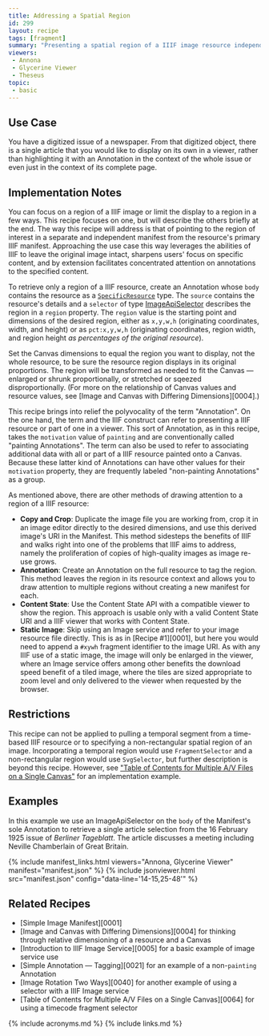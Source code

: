 ```yaml
---
title: Addressing a Spatial Region
id: 299
layout: recipe
tags: [fragment]
summary: "Presenting a spatial region of a IIIF image resource independently"
viewers:
 - Annona
 - Glycerine Viewer
 - Theseus
topic:
 - basic
---
```


## Use Case

You have a digitized issue of a newspaper. From that digitized object, there is a single article that you would like to display on its own in a viewer, rather than highlighting it with an Annotation in the context of the whole issue or even just in the context of its complete page.

## Implementation Notes

You can focus on a region of a IIIF image or limit the display to a region in a few ways. This recipe focuses on one, but will describe the others briefly at the end. The way this recipe will address is that of pointing to the region of interest in a separate and independent manifest from the resource's primary IIIF manifest. Approaching the use case this way leverages the abilities of IIIF to leave the original image intact, sharpens users' focus on specific content, and by extension facilitates concentrated attention on annotations to the specified content.

To retrieve only a region of a IIIF resource, create an Annotation whose `body` contains the resource as a [`SpecificResource`](https://www.w3.org/TR/annotation-model/#specific-resources) type. The  `source` contains the resource's details and a `selector` of type [ImageApiSelector](https://iiif.io/api/annex/openannotation/#iiif-image-api-selector) describes the region in a `region` property. The `region` value is the starting point and dimensions of the desired region, either as `x,y,w,h` (originating coordinates, width, and height) or as `pct:x,y,w,h` (originating coordinates, region width, and region height *as percentages of the original resource*).

Set the Canvas dimensions to equal the region you want to display, not the whole resource, to be sure the resource region displays in its original proportions. The region will be transformed as needed to fit the Canvas — enlarged or shrunk proportionally, or stretched or sqeezed disproportionally. (For more on the relationship of Canvas values and resource values, see [Image and Canvas with Differing Dimensions][0004].)

This recipe brings into relief the polyvocality of the term "Annotation". On the one hand, the term and the IIIF construct can refer to presenting a IIIF resource or part of one in a viewer. This sort of Annotation, as in this recipe, takes the `motivation` value of `painting` and are conventionally called "painting Annotations". The term can also be used to refer to associating additional data with all or part of a IIIF resource painted onto a Canvas. Because these latter kind of Annotations can have other values for their `motivation` property, they are frequently labeled "non-painting Annotations" as a group.

As mentioned above, there are other methods of drawing attention to a region of a IIIF resource:
+ **Copy and Crop**: Duplicate the image file you are working from, crop it in an image editor directly to the desired dimensions, and use this derived image's URI in the Manifest. This method sidesteps the benefits of IIIF and walks right into one of the problems that IIIF aims to address, namely the proliferation of copies of high-quality images as image re-use grows.
+ **Annotation**: Create an Annotation on the full resource to tag the region. This method leaves the region in its resource context and allows you to draw attention to multiple regions without creating a new manifest for each.
+ **Content State**: Use the Content State API with a compatible viewer to show the region. This approach is usable only with a valid Content State URI and a IIIF viewer that works with Content State.
+ **Static Image**: Skip using an Image service and refer to your image resource file directly. This is as in [Recipe #1][0001], but here you would need to append a `#xywh` fragment identifier to the image URI. As with any IIIF use of a static image, the image will only be enlarged in the viewer, where an Image service offers among other benefits the download speed benefit of a tiled image, where the tiles are sized appropriate to zoom level and only delivered to the viewer when requested by the browser.

## Restrictions

This recipe can not be applied to pulling a temporal segment from a time-based IIIF resource or to specifying a non-rectangular spatial region of an image. Incorporating a temporal region would use `FragmentSelector` and a non-rectangular region would use `SvgSelector`, but further description is beyond this recipe. However, see ["Table of Contents for Multiple A/V Files on a Single Canvas"](https://preview.iiif.io/cookbook/0299-region/recipe/0064-opera-one-canvas/) for an implementation example.

## Examples

In this example we use an ImageApiSelector on the `body` of the Manifest's sole Annotation to retrieve a single article selection from the 16 February 1925 issue of _Berliner Tageblatt_. The article discusses a meeting including Neville Chamberlain of Great Britain.

{% include manifest_links.html viewers="Annona, Glycerine Viewer" manifest="manifest.json" %}
{% include jsonviewer.html src="manifest.json" config="data-line='14-15,25-48'" %}

## Related Recipes

* [Simple Image Manifest][0001]
* [Image and Canvas with Differing Dimensions][0004] for thinking through relative dimensioning of a resource and a Canvas
* [Introduction to IIIF Image Service][0005] for a basic example of image service use
* [Simple Annotation — Tagging][0021] for an example of a non-`painting` Annotation
* [Image Rotation Two Ways][0040] for another example of using a selector with a IIIF Image service
* [Table of Contents for Multiple A/V Files on a Single Canvas][0064] for using a timecode fragment selector

{% include acronyms.md %}
{% include links.md %}
